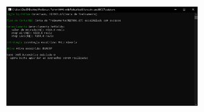 ![Robô Automatizador](https://github.com/davideduardotech/automatizador-de-mhi-para-iq-option/blob/main/script.PNG)

